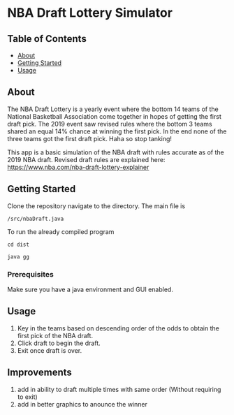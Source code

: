 # NBA Draft Lottery Simulator

## Table of Contents
+ [About](#about)
+ [Getting Started](#getting_started)
+ [Usage](#usage)


## About <a name = "about"></a>
The NBA Draft Lottery is a yearly event where the bottom 14 teams of the National Basketball Association come together in hopes of getting the first draft pick. The 2019 event saw revised rules where the bottom 3 teams shared an equal 14% chance at winning the first pick. In the end none of the three teams got the first draft pick. Haha so stop tanking!


This app is a basic simulation of the NBA draft with rules accurate as of the 2019 NBA draft. Revised draft rules are explained here: https://www.nba.com/nba-draft-lottery-explainer

## Getting Started <a name = "getting_started"></a>
Clone the repository navigate to the directory. The main file is 

```
/src/nbaDraft.java
```

To run the already compiled program 

```
cd dist

java gg
```

### Prerequisites

Make sure you have a java environment and GUI enabled.


## Usage <a name = "usage"></a>

1) Key in the teams based on descending order of the odds to obtain the first pick of the NBA draft.
2) Click draft to begin the draft.
3) Exit once draft is over.


## Improvements

1) add in ability to draft multiple times with same order (Without requiring to exit)
2) add in better graphics to anounce the winner

